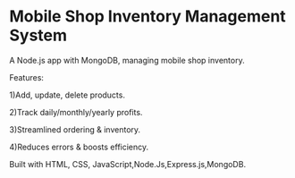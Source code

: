 # Mobile Shop Inventory Management System 

A Node.js app with MongoDB, managing mobile shop inventory.

Features: 
           
 1)Add, update, delete products. 
 
 2)Track daily/monthly/yearly profits. 

 3)Streamlined ordering &amp; inventory.   
            
 4)Reduces errors &amp; boosts efficiency.  

           
Built with HTML, CSS, JavaScript,Node.Js,Express.js,MongoDB.  
           

